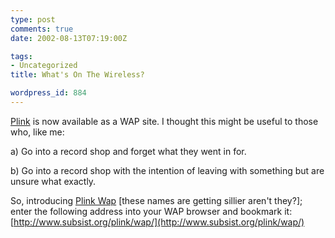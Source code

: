 ```yaml
---
type: post
comments: true
date: 2002-08-13T07:19:00Z

tags:
- Uncategorized
title: What's On The Wireless?

wordpress_id: 884
---
```


[Plink](http://www.subsist.org/plink/) is now available as a WAP site. I thought this might be useful to those who, like me:


	

a) Go into a record shop and forget what they went in for.  

b) Go into a record shop with the intention of leaving with something but are unsure what exactly.


	

So, introducing [Plink Wap](http://www.subsist.org/plink/wap/) [these names are getting sillier aren't they?]; enter the following address into your WAP browser and bookmark it: [http://www.subsist.org/plink/wap/](http://www.subsist.org/plink/wap/)
